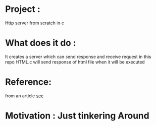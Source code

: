 # Project : 
Http server from scratch in c

# What does it do : 
It creates a server which can send response and receive request in this repo HTML.c will send response of html file when it will be executed


# Reference: 
from an article [see](https://medium.com/from-the-scratch/http-server-what-do-you-need-to-know-to-build-a-simple-http-server-from-scratch-d1ef8945e4fa)

# Motivation : Just tinkering Around
